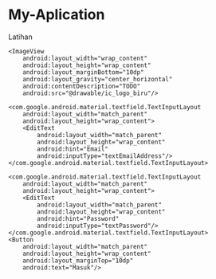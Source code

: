 # My-Aplication
Latihan
<?xml version="2.0" encoding="utf-8"?>
<LinearLayout xmlns:android="http://schemas.android.com/apk/res/android"
    xmlns:tools="http://schemas.android.com/tools"
    android:id="@+id/main"
    android:layout_width="match_parent"
    android:layout_height="match_parent"
    android:orientation="vertical"
    android:padding="20dp"
    tools:context=".MainActivity">

    <ImageView
        android:layout_width="wrap_content"
        android:layout_height="wrap_content"
        android:layout_marginBottom="10dp"
        android:layout_gravity="center_horizontal"
        android:contentDescription="TODO"
        android:src="@drawable/ic_logo_biru"/>

    <com.google.android.material.textfield.TextInputLayout
        android:layout_width="match_parent"
        android:layout_height="wrap_content">
        <EditText
            android:layout_width="match_parent"
            android:layout_height="wrap_content"
            android:hint="Email"
            android:inputType="textEmailAddress"/>
    </com.google.android.material.textfield.TextInputLayout>

    <com.google.android.material.textfield.TextInputLayout
        android:layout_width="match_parent"
        android:layout_height="wrap_content">
        <EditText
            android:layout_width="match_parent"
            android:layout_height="wrap_content"
            android:hint="Password"
            android:inputType="textPassword"/>
    </com.google.android.material.textfield.TextInputLayout>
    <Button
        android:layout_width="match_parent"
        android:layout_height="wrap_content"
        android:layout_marginTop="10dp"
        android:text="Masuk"/>




</LinearLayout>
